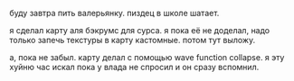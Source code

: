 буду завтра пить валерьянку. пиздец в школе шатает.

я сделал карту аля бэкрумс для сурса. я пока её не доделал, надо только запечь текстуры в карту кастомные. потом тут выложу.

а, пока не забыл. карту делал с помощью wave function collapse. я эту хуйню час искал пока у влада не спросил и он сразу вспомнил.
